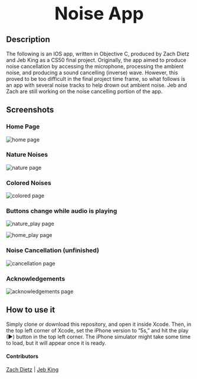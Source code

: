 <p align="center">
<b><font size="16"> Noise App</font></b>
</p>


## Description

The following is an IOS app, written in Objective C, produced by Zach Dietz and Jeb King as a CS50 final project. Originally, the app aimed to produce noise cancellation by accessing the microphone, processing the ambient noise, and producing a sound cancelling (inverse) wave. However, this proved to be too difficult in the final project time frame, so what follows is an app with several noise tracks to help drown out ambient noise. Jeb and Zach are still working on the noise cancelling portion of the app.

## Screenshots

### Home Page
![home page](https://raw.githubusercontent.com/zachdietz1/noise_app/master/assets/home.png)

### Nature Noises
![nature page](https://raw.githubusercontent.com/zachdietz1/noise_app/master/assets/nature.png)

### Colored Noises
![colored page](https://raw.githubusercontent.com/zachdietz1/noise_app/master/assets/colored.png)

### Buttons change while audio is playing
![nature_play page](https://raw.githubusercontent.com/zachdietz1/noise_app/master/assets/nature_play.png)

![home_play page](https://raw.githubusercontent.com/zachdietz1/noise_app/master/assets/home_play.png)

### Noise Cancellation (unfinished)
![cancellation page](https://raw.githubusercontent.com/zachdietz1/noise_app/master/assets/cancellation.png)

### Acknowledgements
![acknowledgements page](https://raw.githubusercontent.com/zachdietz1/noise_app/master/assets/acknowledgements.png)

## How to use it

Simply clone or download this repository, and open it inside Xcode. Then, in the top left corner of Xcode, set the iPhone version to “5s,” and hit the play (▶) button in the top left corner. The iPhone simulator might take some time to load, but it will appear once it is ready.

#### Contributors
<a href="https://github.com/zachdietz1">Zach Dietz</a> |
<a href="https://github.com/jacqquot">Jeb King</a>
